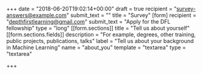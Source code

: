 +++
date = "2018-06-20T19:02:14+00:00"
draft = true
recipient = "survey-answers@example.com"
submit_text = ""
title = "Survey"
[form]
recipient = "depthfirstlearning@gmail.com"
submit_text = "Apply for the DFL fellowship"
type = "long"
[[form.sections]]
title = "Tell us about yourself"
[[form.sections.fields]]
description = "For example, degrees, other training, public projects, publications, talks"
label = "Tell us about your background in Machine Learning"
name = "about_you"
template = "textarea"
type = "textarea"

+++
